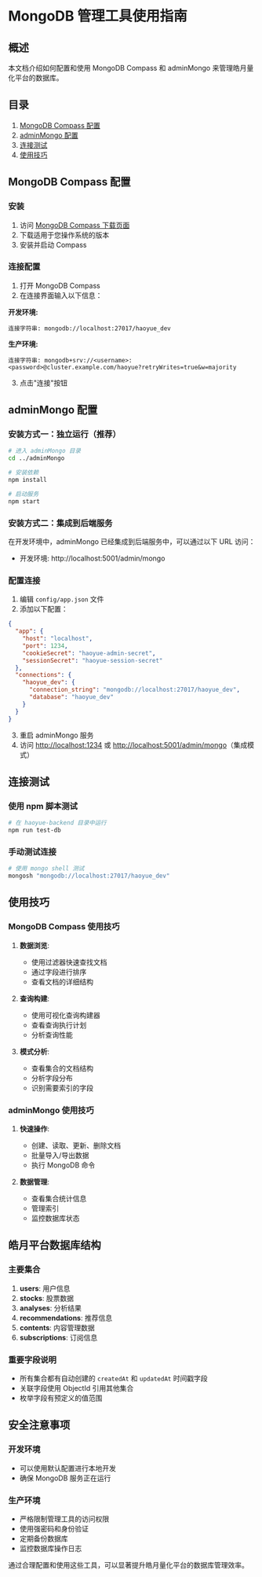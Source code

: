 # MongoDB 管理工具使用指南

## 概述

本文档介绍如何配置和使用 MongoDB Compass 和 adminMongo 来管理皓月量化平台的数据库。

## 目录

1. [MongoDB Compass 配置](#mongodb-compass-配置)
2. [adminMongo 配置](#adminmongo-配置)
3. [连接测试](#连接测试)
4. [使用技巧](#使用技巧)

## MongoDB Compass 配置

### 安装

1. 访问 [MongoDB Compass 下载页面](https://www.mongodb.com/try/download/compass)
2. 下载适用于您操作系统的版本
3. 安装并启动 Compass

### 连接配置

1. 打开 MongoDB Compass
2. 在连接界面输入以下信息：

**开发环境:**

```env
连接字符串: mongodb://localhost:27017/haoyue_dev
```

**生产环境:**

```env
连接字符串: mongodb+srv://<username>:<password>@cluster.example.com/haoyue?retryWrites=true&w=majority
```

3. 点击"连接"按钮

## adminMongo 配置

### 安装方式一：独立运行（推荐）

```bash
# 进入 adminMongo 目录
cd ../adminMongo

# 安装依赖
npm install

# 启动服务
npm start
```

### 安装方式二：集成到后端服务

在开发环境中，adminMongo 已经集成到后端服务中，可以通过以下 URL 访问：
- 开发环境: http://localhost:5001/admin/mongo

### 配置连接

1. 编辑 `config/app.json` 文件
2. 添加以下配置：

```json
{
  "app": {
    "host": "localhost",
    "port": 1234,
    "cookieSecret": "haoyue-admin-secret",
    "sessionSecret": "haoyue-session-secret"
  },
  "connections": {
    "haoyue_dev": {
      "connection_string": "mongodb://localhost:27017/haoyue_dev",
      "database": "haoyue_dev"
    }
  }
}
```

3. 重启 adminMongo 服务
4. 访问 <http://localhost:1234> 或 <http://localhost:5001/admin/mongo>（集成模式）

## 连接测试

### 使用 npm 脚本测试

```bash
# 在 haoyue-backend 目录中运行
npm run test-db
```

### 手动测试连接

```bash
# 使用 mongo shell 测试
mongosh "mongodb://localhost:27017/haoyue_dev"
```

## 使用技巧

### MongoDB Compass 使用技巧

1. **数据浏览**:
   - 使用过滤器快速查找文档
   - 通过字段进行排序
   - 查看文档的详细结构

2. **查询构建**:
   - 使用可视化查询构建器
   - 查看查询执行计划
   - 分析查询性能

3. **模式分析**:
   - 查看集合的文档结构
   - 分析字段分布
   - 识别需要索引的字段

### adminMongo 使用技巧

1. **快速操作**:
   - 创建、读取、更新、删除文档
   - 批量导入/导出数据
   - 执行 MongoDB 命令

2. **数据管理**:
   - 查看集合统计信息
   - 管理索引
   - 监控数据库状态

## 皓月平台数据库结构

### 主要集合

1. **users**: 用户信息
2. **stocks**: 股票数据
3. **analyses**: 分析结果
4. **recommendations**: 推荐信息
5. **contents**: 内容管理数据
6. **subscriptions**: 订阅信息

### 重要字段说明

- 所有集合都有自动创建的 `createdAt` 和 `updatedAt` 时间戳字段
- 关联字段使用 ObjectId 引用其他集合
- 枚举字段有预定义的值范围

## 安全注意事项

### 开发环境

- 可以使用默认配置进行本地开发
- 确保 MongoDB 服务正在运行

### 生产环境

- 严格限制管理工具的访问权限
- 使用强密码和身份验证
- 定期备份数据库
- 监控数据库操作日志

通过合理配置和使用这些工具，可以显著提升皓月量化平台的数据库管理效率。